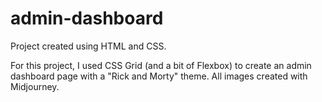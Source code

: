 # admin-dashboard
Project created using HTML and CSS.

For this project, I used CSS Grid (and a bit of Flexbox) to create an admin dashboard page with a "Rick and Morty" theme. All images created with Midjourney.